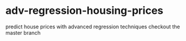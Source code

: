 # adv-regression-housing-prices
predict house prices with advanced regression techniques
checkout the master branch
